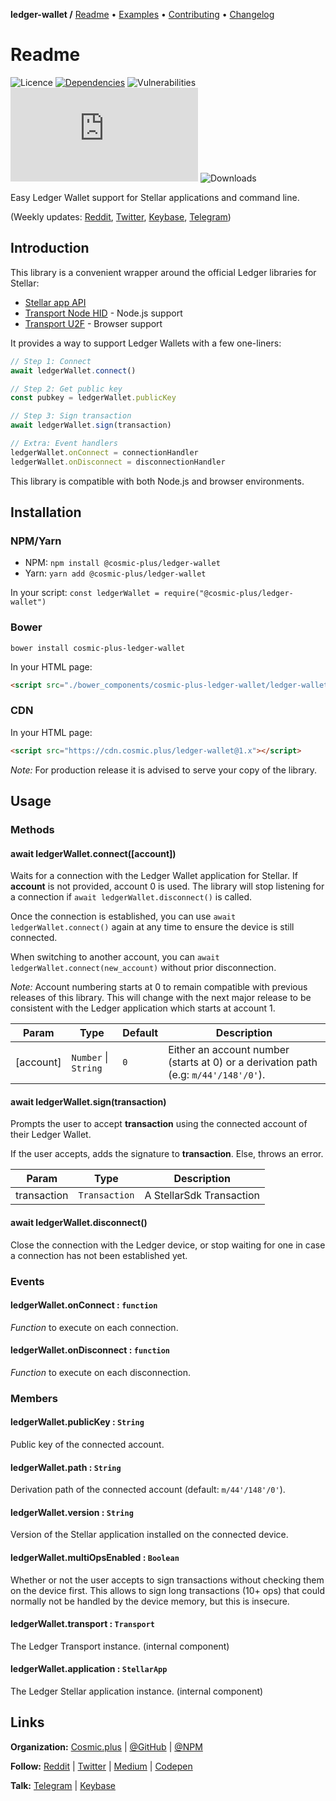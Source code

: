 **ledger-wallet /**
[Readme](https://cosmic.plus/#view:js-ledger-wallet)
• [Examples](https://cosmic.plus/#view:js-ledger-wallet/EXAMPLES)
• [Contributing](https://cosmic.plus/#view:js-ledger-wallet/CONTRIBUTING)
• [Changelog](https://cosmic.plus/#view:js-ledger-wallet/CHANGELOG)

# Readme

![Licence](https://img.shields.io/github/license/cosmic-plus/js-ledger-wallet.svg)
[![Dependencies](https://badgen.net/david/dep/cosmic-plus/js-ledger-wallet)](https://david-dm.org/cosmic-plus/js-ledger-wallet)
![Vulnerabilities](https://snyk.io/test/npm/@cosmic-plus/ledger-wallet/badge.svg)
![Bundle](https://badgen.net/badgesize/gzip/cosmic-plus/js-ledger-wallet-web/master/ledger-wallet.js?label=bundle)
![Downloads](https://badgen.net/npm/dt/@cosmic-plus/ledger-wallet)

Easy Ledger Wallet support for Stellar applications and command line.

(Weekly updates: [Reddit](https://reddit.com/r/cosmic_plus),
[Twitter](https://twitter.com/cosmic_plus),
[Keybase](https://keybase.io/team/cosmic_plus),
[Telegram](https://t.me/cosmic_plus))

## Introduction

This library is a convenient wrapper around the official Ledger libraries for
Stellar:

- [Stellar app API](https://www.npmjs.com/package/@ledgerhq/hw-app-str)
- [Transport Node HID](https://www.npmjs.com/package/@ledgerhq/hw-transport-node-hid) - Node.js support
- [Transport U2F](https://www.npmjs.com/package/@ledgerhq/hw-transport-u2f) - Browser support

It provides a way to support Ledger Wallets with a few one-liners:

```js
// Step 1: Connect
await ledgerWallet.connect()

// Step 2: Get public key
const pubkey = ledgerWallet.publicKey

// Step 3: Sign transaction
await ledgerWallet.sign(transaction)

// Extra: Event handlers
ledgerWallet.onConnect = connectionHandler
ledgerWallet.onDisconnect = disconnectionHandler
```

This library is compatible with both Node.js and browser environments.

## Installation

### NPM/Yarn

- NPM: `npm install @cosmic-plus/ledger-wallet`
- Yarn: `yarn add @cosmic-plus/ledger-wallet`

In your script: `const ledgerWallet = require("@cosmic-plus/ledger-wallet")`

### Bower

`bower install cosmic-plus-ledger-wallet`

In your HTML page:

```HTML
<script src="./bower_components/cosmic-plus-ledger-wallet/ledger-wallet.js"></script>
```

### CDN

In your HTML page:

```HTML
<script src="https://cdn.cosmic.plus/ledger-wallet@1.x"></script>
```

_Note:_ For production release it is advised to serve your copy of the library.

## Usage

### Methods

#### await ledgerWallet.connect([account])

Waits for a connection with the Ledger Wallet application for Stellar. If
**account** is not provided, account 0 is used. The library will stop
listening for a connection if `await ledgerWallet.disconnect()` is called.

Once the connection is established, you can use `await ledgerWallet.connect()` again at any time to ensure the device is still
connected.

When switching to another account, you can `await ledgerWallet.connect(new_account)` without prior disconnection.

_Note:_ Account numbering starts at 0 to remain compatible with previous
releases of this library. This will change with the next major release to
be consistent with the Ledger application which starts at account 1.

| Param     | Type                 | Default | Description                                                                         |
| --------- | -------------------- | ------- | ----------------------------------------------------------------------------------- |
| [account] | `Number` \| `String` | `0`     | Either an account number (starts at 0) or a derivation path (e.g: `m/44'/148'/0'`). |

#### await ledgerWallet.sign(transaction)

Prompts the user to accept **transaction** using the connected account of
their Ledger Wallet.

If the user accepts, adds the signature to **transaction**. Else, throws an
error.

| Param       | Type          | Description              |
| ----------- | ------------- | ------------------------ |
| transaction | `Transaction` | A StellarSdk Transaction |

#### await ledgerWallet.disconnect()

Close the connection with the Ledger device, or stop waiting for one in case
a connection has not been established yet.

### Events

#### ledgerWallet.onConnect : `function`

_Function_ to execute on each connection.

#### ledgerWallet.onDisconnect : `function`

_Function_ to execute on each disconnection.

### Members

#### ledgerWallet.publicKey : `String`

Public key of the connected account.

#### ledgerWallet.path : `String`

Derivation path of the connected account (default: `m/44'/148'/0'`).

#### ledgerWallet.version : `String`

Version of the Stellar application installed on the connected device.

#### ledgerWallet.multiOpsEnabled : `Boolean`

Whether or not the user accepts to sign transactions without checking them on
the device first. This allows to sign long transactions (10+ ops) that could
normally not be handled by the device memory, but this is insecure.

#### ledgerWallet.transport : `Transport`

The Ledger Transport instance. (internal component)

#### ledgerWallet.application : `StellarApp`

The Ledger Stellar application instance. (internal component)

## Links

**Organization:** [Cosmic.plus](https://cosmic.plus/) | [@GitHub](https://git.cosmic.plus) | [@NPM](https://www.npmjs.com/search?q=cosmic-plus)

**Follow:** [Reddit](https://reddit.com/r/cosmic_plus) | [Twitter](https://twitter.com/cosmic_plus) | [Medium](https://medium.com/cosmic-plus) | [Codepen](https://codepen.io/cosmic-plus)

**Talk:** [Telegram](https://t.me/cosmic_plus) | [Keybase](https://keybase.io/team/cosmic_plus)
